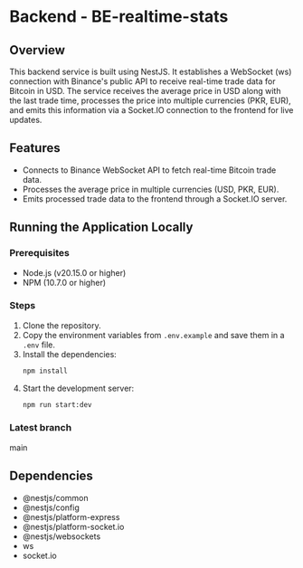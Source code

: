 # Backend - BE-realtime-stats

## Overview
This backend service is built using NestJS. It establishes a WebSocket (ws) connection with Binance's public API to receive real-time trade data for Bitcoin in USD. The service receives the average price in USD along with the last trade time, processes the price into multiple currencies (PKR, EUR), and emits this information via a Socket.IO connection to the frontend for live updates.

## Features
- Connects to Binance WebSocket API to fetch real-time Bitcoin trade data.
- Processes the average price in multiple currencies (USD, PKR, EUR).
- Emits processed trade data to the frontend through a Socket.IO server.

## Running the Application Locally

### Prerequisites
- Node.js (v20.15.0 or higher)
- NPM (10.7.0 or higher)

### Steps
1. Clone the repository.
2. Copy the environment variables from `.env.example` and save them in a `.env` file.
3. Install the dependencies:
    ```bash
    npm install
    ```
4. Start the development server:
    ```bash
    npm run start:dev
    ```

### Latest branch
main

## Dependencies
- @nestjs/common
- @nestjs/config
- @nestjs/platform-express
- @nestjs/platform-socket.io
- @nestjs/websockets
- ws
- socket.io

